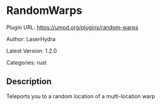 # RandomWarps

Plugin URL: https://umod.org/plugins/random-warps

Author: LaserHydra

Latest Version: 1.2.0

Categories: rust

## Description

Teleports you to a random location of a multi-location warp

